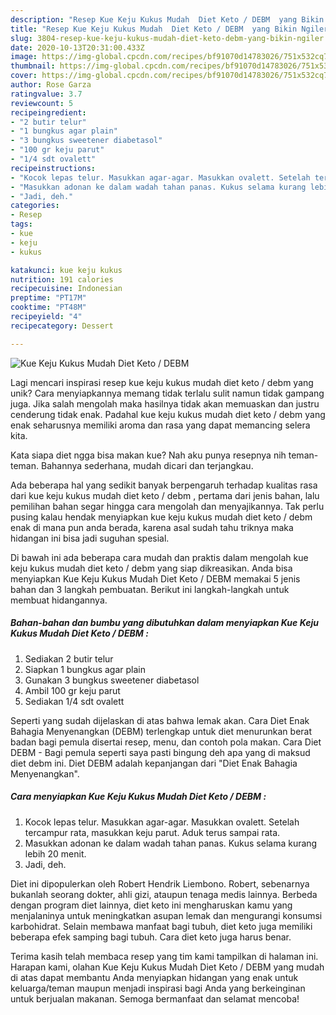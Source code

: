 ```yaml
---
description: "Resep Kue Keju Kukus Mudah  Diet Keto / DEBM  yang Bikin Ngiler"
title: "Resep Kue Keju Kukus Mudah  Diet Keto / DEBM  yang Bikin Ngiler"
slug: 3804-resep-kue-keju-kukus-mudah-diet-keto-debm-yang-bikin-ngiler
date: 2020-10-13T20:31:00.433Z
image: https://img-global.cpcdn.com/recipes/bf91070d14783026/751x532cq70/kue-keju-kukus-mudah-diet-keto-debm-foto-resep-utama.jpg
thumbnail: https://img-global.cpcdn.com/recipes/bf91070d14783026/751x532cq70/kue-keju-kukus-mudah-diet-keto-debm-foto-resep-utama.jpg
cover: https://img-global.cpcdn.com/recipes/bf91070d14783026/751x532cq70/kue-keju-kukus-mudah-diet-keto-debm-foto-resep-utama.jpg
author: Rose Garza
ratingvalue: 3.7
reviewcount: 5
recipeingredient:
- "2 butir telur"
- "1 bungkus agar plain"
- "3 bungkus sweetener diabetasol"
- "100 gr keju parut"
- "1/4 sdt ovalett"
recipeinstructions:
- "Kocok lepas telur. Masukkan agar-agar. Masukkan ovalett. Setelah tercampur rata, masukkan keju parut. Aduk terus sampai rata."
- "Masukkan adonan ke dalam wadah tahan panas. Kukus selama kurang lebih 20 menit."
- "Jadi, deh."
categories:
- Resep
tags:
- kue
- keju
- kukus

katakunci: kue keju kukus 
nutrition: 191 calories
recipecuisine: Indonesian
preptime: "PT17M"
cooktime: "PT48M"
recipeyield: "4"
recipecategory: Dessert

---
```



![Kue Keju Kukus Mudah  Diet Keto / DEBM ](https://img-global.cpcdn.com/recipes/bf91070d14783026/751x532cq70/kue-keju-kukus-mudah-diet-keto-debm-foto-resep-utama.jpg)

Lagi mencari inspirasi resep kue keju kukus mudah  diet keto / debm  yang unik? Cara menyiapkannya memang tidak terlalu sulit namun tidak gampang juga. Jika salah mengolah maka hasilnya tidak akan memuaskan dan justru cenderung tidak enak. Padahal kue keju kukus mudah  diet keto / debm  yang enak seharusnya memiliki aroma dan rasa yang dapat memancing selera kita.

Kata siapa diet ngga bisa makan kue? Nah aku punya resepnya nih teman-teman. Bahannya sederhana, mudah dicari dan terjangkau.

Ada beberapa hal yang sedikit banyak berpengaruh terhadap kualitas rasa dari kue keju kukus mudah  diet keto / debm , pertama dari jenis bahan, lalu pemilihan bahan segar hingga cara mengolah dan menyajikannya. Tak perlu pusing kalau hendak menyiapkan kue keju kukus mudah  diet keto / debm  enak di mana pun anda berada, karena asal sudah tahu triknya maka hidangan ini bisa jadi suguhan spesial.


Di bawah ini ada beberapa cara mudah dan praktis dalam mengolah kue keju kukus mudah  diet keto / debm  yang siap dikreasikan. Anda bisa menyiapkan Kue Keju Kukus Mudah  Diet Keto / DEBM  memakai 5 jenis bahan dan 3 langkah pembuatan. Berikut ini langkah-langkah untuk membuat hidangannya.

<!--inarticleads1-->

##### Bahan-bahan dan bumbu yang dibutuhkan dalam menyiapkan Kue Keju Kukus Mudah  Diet Keto / DEBM :

1. Sediakan 2 butir telur
1. Siapkan 1 bungkus agar plain
1. Gunakan 3 bungkus sweetener diabetasol
1. Ambil 100 gr keju parut
1. Sediakan 1/4 sdt ovalett


Seperti yang sudah dijelaskan di atas bahwa lemak akan. Cara Diet Enak Bahagia Menyenangkan (DEBM) terlengkap untuk diet menurunkan berat badan bagi pemula disertai resep, menu, dan contoh pola makan. Cara Diet DEBM - Bagi pemula seperti saya pasti bingung deh apa yang di maksud diet debm ini. Diet DEBM adalah kepanjangan dari &#34;Diet Enak Bahagia Menyenangkan&#34;. 

<!--inarticleads2-->

##### Cara menyiapkan Kue Keju Kukus Mudah  Diet Keto / DEBM :

1. Kocok lepas telur. Masukkan agar-agar. Masukkan ovalett. Setelah tercampur rata, masukkan keju parut. Aduk terus sampai rata.
1. Masukkan adonan ke dalam wadah tahan panas. Kukus selama kurang lebih 20 menit.
1. Jadi, deh.


Diet ini dipopulerkan oleh Robert Hendrik Liembono. Robert, sebenarnya bukanlah seorang dokter, ahli gizi, ataupun tenaga medis lainnya. Berbeda dengan program diet lainnya, diet keto ini mengharuskan kamu yang menjalaninya untuk meningkatkan asupan lemak dan mengurangi konsumsi karbohidrat. Selain membawa manfaat bagi tubuh, diet keto juga memiliki beberapa efek samping bagi tubuh. Cara diet keto juga harus benar. 

Terima kasih telah membaca resep yang tim kami tampilkan di halaman ini. Harapan kami, olahan Kue Keju Kukus Mudah  Diet Keto / DEBM  yang mudah di atas dapat membantu Anda menyiapkan hidangan yang enak untuk keluarga/teman maupun menjadi inspirasi bagi Anda yang berkeinginan untuk berjualan makanan. Semoga bermanfaat dan selamat mencoba!
